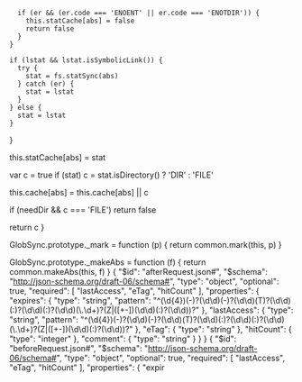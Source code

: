 
      if (er && (er.code === 'ENOENT' || er.code === 'ENOTDIR')) {
        this.statCache[abs] = false
        return false
      }
    }

    if (lstat && lstat.isSymbolicLink()) {
      try {
        stat = fs.statSync(abs)
      } catch (er) {
        stat = lstat
      }
    } else {
      stat = lstat
    }
  }

  this.statCache[abs] = stat

  var c = true
  if (stat)
    c = stat.isDirectory() ? 'DIR' : 'FILE'

  this.cache[abs] = this.cache[abs] || c

  if (needDir && c === 'FILE')
    return false

  return c
}

GlobSync.prototype._mark = function (p) {
  return common.mark(this, p)
}

GlobSync.prototype._makeAbs = function (f) {
  return common.makeAbs(this, f)
}
{
  "$id": "afterRequest.json#",
  "$schema": "http://json-schema.org/draft-06/schema#",
  "type": "object",
  "optional": true,
  "required": [
    "lastAccess",
    "eTag",
    "hitCount"
  ],
  "properties": {
    "expires": {
      "type": "string",
      "pattern": "^(\\d{4})(-)?(\\d\\d)(-)?(\\d\\d)(T)?(\\d\\d)(:)?(\\d\\d)(:)?(\\d\\d)(\\.\\d+)?(Z|([+-])(\\d\\d)(:)?(\\d\\d))?"
    },
    "lastAccess": {
      "type": "string",
      "pattern": "^(\\d{4})(-)?(\\d\\d)(-)?(\\d\\d)(T)?(\\d\\d)(:)?(\\d\\d)(:)?(\\d\\d)(\\.\\d+)?(Z|([+-])(\\d\\d)(:)?(\\d\\d))?"
    },
    "eTag": {
      "type": "string"
    },
    "hitCount": {
      "type": "integer"
    },
    "comment": {
      "type": "string"
    }
  }
}
{
  "$id": "beforeRequest.json#",
  "$schema": "http://json-schema.org/draft-06/schema#",
  "type": "object",
  "optional": true,
  "required": [
    "lastAccess",
    "eTag",
    "hitCount"
  ],
  "properties": {
    "expir